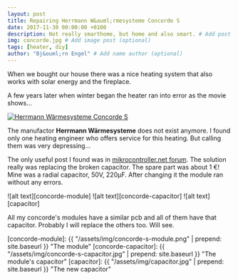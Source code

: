 ```yaml
---
layout: post
title: Repairing Herrmann W&auml;rmesysteme Concorde S
date: 2017-11-30 00:00:00 +0100
description: Not really smarthome, but home and also smart. # Add post description (optional)
img: concorde.jpg # Add image post (optional)
tags: [heater, diy]
author: "Bj&ouml;rn Engel" # Add name author (optional)
---
```

When we bought our house there was a nice heating system that also works with solar energy and the fireplace.

A few years later when winter began the heater ran into error as the movie shows...

[![Herrmann W&auml;rmesysteme Concorde S](https://img.youtube.com/vi/4VZAw-EzEAI/0.jpg)](https://www.youtube.com/watch?v=4VZAw-EzEAI)

The manufactor **Herrmann W&auml;rmesysteme** does not exist anymore. I found only one heating engineer who offers service for this heating. But calling them was very depressing... 

The only useful post I found was in [mikrocontroller.net forum][mikrocontroller-net]. The solution really was replacing the broken capacitor. The spare part was about 1 &euro;! Mine was a radial capacitor, 50V, 220&micro;F. After changing it the module ran without any errors.

![alt text][concorde-module]
![alt text][concorde-capacitor]
![alt text][capacitor]

All my concorde's modules have a similar pcb and all of them have that capacitor. Probably I will replace the others too. Will see.



[mikrocontroller-net]: https://www.mikrocontroller.net/topic/287329
[concorde-module]: {{ "/assets/img/concorde-s-module.png" | prepend: site.baseurl }} "The module"
[concorde-capacitor]: {{ "/assets/img/concorde-s-capacitor.jpg" | prepend: site.baseurl }} "The module's capacitor"
[capacitor]: {{ "/assets/img/capacitor.jpg" | prepend: site.baseurl }} "The new capacitor"
